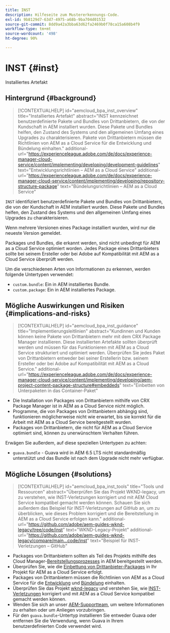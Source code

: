 ```yaml
---
title: INST
description: Hilfeseite zum Mustererkennungs-Code.
exl-id: 9b8129d7-63d7-4975-a68b-9ba704d01532
source-git-commit: 8dd9a42a3bba63d62fa2469b0f78ca15a608b4f9
workflow-type: tm+mt
source-wordcount: '498'
ht-degree: 90%

---
```


# INST {#inst}

Installiertes Artefakt

## Hintergrund {#background}

>[!CONTEXTUALHELP]
>id="aemcloud_bpa_inst_overview"
>title="Installiertes Artefakt"
>abstract="INST kennzeichnet benutzerdefinierte Pakete und Bundles von Drittanbietern, die von der Kundschaft in AEM installiert wurden. Diese Pakete und Bundles helfen, den Zustand des Systems und den allgemeinen Umfang eines Upgrades zu charakterisieren. Pakete von Drittanbietern müssen die Richtlinien von AEM as a Cloud Service für die Entwicklung und Bündelung einhalten."
>additional-url="https://experienceleague.adobe.com/de/docs/experience-manager-cloud-service/content/implementing/developing/development-guidelines" text="Entwicklungsrichtlinien – AEM as a Cloud Service"
>additional-url="https://experienceleague.adobe.com/de/docs/experience-manager-cloud-service/content/implementing/developing/repository-structure-package" text="Bündelungsrichtlinien – AEM as a Cloud Service"

`INST` identifiziert benutzerdefinierte Pakete und Bundles von Drittanbietern, die von der Kundschaft in AEM installiert wurden. Diese Pakete und Bundles helfen, den Zustand des Systems und den allgemeinen Umfang eines Upgrades zu charakterisieren.

Wenn mehrere Versionen eines Package installiert wurden, wird nur die neueste Version gemeldet.

Packages und Bundles, die erkannt werden, sind nicht unbedingt für AEM as a Cloud Service optimiert worden. Jedes Package eines Drittanbieters sollte bei seinem Ersteller oder bei Adobe auf Kompatibilität mit AEM as a Cloud Service überprüft werden.

Um die verschiedenen Arten von Informationen zu erkennen, werden folgende Untertypen verwendet:

* `custom.bundle`: Ein in AEM installiertes Bundle.
* `custom.package`: Ein in AEM installiertes Package.

## Mögliche Auswirkungen und Risiken {#implications-and-risks}

>[!CONTEXTUALHELP]
>id="aemcloud_bpa_inst_guidance"
>title="Implementierungsleitlinien"
>abstract="Kundinnen und Kunden können keine Pakete von Drittanbietern mehr mit dem CRX Package Manager installieren. Diese installierten Artefakte sollten überprüft werden und müssen für das Funktionieren mit AEM as a Cloud Service strukturiert und optimiert werden. Überprüfen Sie jedes Paket von Drittanbietern entweder bei seiner Erstellerin bzw. seinem Ersteller oder bei Adobe auf Kompatibilität mit AEM as a Cloud Service."
>additional-url="https://experienceleague.adobe.com/de/docs/experience-manager-cloud-service/content/implementing/developing/aem-project-content-package-structure#embeddeds" text="Einbetten von Unterpaketen in das Container-Paket"


* Die Installation von Packages von Drittanbietern mithilfe von CRX Package Manager ist in AEM as a Cloud Service nicht möglich.
* Programme, die von Packages von Drittanbietern abhängig sind, funktionieren möglicherweise nicht wie erwartet, bis sie korrekt für die Arbeit mit AEM as a Cloud Service bereitgestellt wurden.
* Packages von Drittanbietern, die nicht für AEM as a Cloud Service optimiert sind, können zu unerwünschtem Verhalten führen.

Erwägen Sie außerdem, auf diese speziellen Untertypen zu achten:

* `guava.bundle` - Guava wird in AEM 6.5 LTS nicht standardmäßig unterstützt und das Bundle ist nach dem Upgrade nicht mehr verfügbar.

## Mögliche Lösungen {#solutions}

>[!CONTEXTUALHELP]
>id="aemcloud_bpa_inst_tools"
>title="Tools und Ressourcen"
>abstract="Überprüfen Sie das Projekt WKND-legacy, um zu verstehen, wie INST-Verletzungen korrigiert und mit AEM Cloud Service kompatibel gemacht werden können. Schauen Sie sich außerdem das Beispiel für INST-Verletzungen auf GitHub an, um zu überblicken, wie dieses Problem korrigiert und die Bereitstellung in AEM as a Cloud Service erfolgen kann."
>additional-url="https://github.com/adobe/aem-guides-wknd-legacy/tree/code/inst" text="WKND-Legacy-Projekt"
>additional-url="https://github.com/adobe/aem-guides-wknd-legacy/compare/main...code/inst" text="Beispiel für INST-Verletzungen – GitHub"

* Packages von Drittanbietern sollten als Teil des Projekts mithilfe des Cloud Manager-[Bereitstellungsprozesses](https://experienceleague.adobe.com/de/docs/experience-manager-cloud-service/content/implementing/using-cloud-manager/deploy-code#deployment-process) in AEM bereitgestellt werden.
* Überprüfen Sie, wie die [Einbettung von Drittanbieter-Packages](https://experienceleague.adobe.com/de/docs/experience-manager-cloud-service/content/implementing/developing/aem-project-content-package-structure#embedding-3rd-party-packages) in Ihr Projekt für AEM as a Cloud Service erfolgt.
* Packages von Drittanbietern müssen die Richtlinien von AEM as a Cloud Service für die [Entwicklung](https://experienceleague.adobe.com/de/docs/experience-manager-cloud-service/content/implementing/developing/development-guidelines) und [Bündelung](https://experienceleague.adobe.com/de/docs/experience-manager-cloud-service/content/implementing/developing/repository-structure-package) einhalten.
* Überprüfen Sie das Projekt [wknd-legacy](https://github.com/adobe/aem-guides-wknd-legacy/tree/code/inst) und verstehen Sie, wie [INST-Verletzungen](https://github.com/adobe/aem-guides-wknd-legacy/compare/main...code/inst) korrigiert und mit AEM as a Cloud Service kompatibel gemacht werden können.
* Wenden Sie sich an unser [AEM-Supportteam](https://helpx.adobe.com/de/enterprise/using/support-for-experience-cloud.html), um weitere Informationen zu erhalten oder um Anliegen vorzubringen.
* Für den `guava.bundle`-Untertyp installieren Sie entweder Guava oder entfernen Sie die Verwendung, wenn Guava in Ihrem benutzerdefinierten Code verwendet wird.
